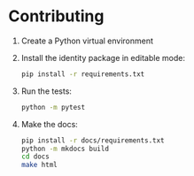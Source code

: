 # Contributing

1. Create a Python virtual environment

2. Install the identity package in editable mode:

    ```bash
    pip install -r requirements.txt
    ```

3. Run the tests:

    ```bash
    python -m pytest
    ```

4. Make the docs:

    ```bash
    pip install -r docs/requirements.txt
    python -m mkdocs build
    cd docs
    make html
    ```

